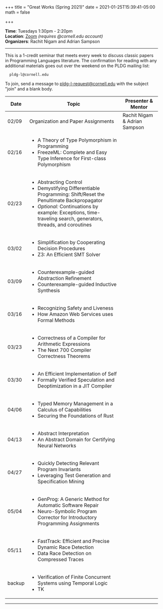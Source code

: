 +++
title = "Great Works (Spring 2021)"
date = 2021-01-25T15:39:41-05:00
math = false

+++

**Time**: Tuesdays 1:30pm - 2:20pm <br/>
**Location**: [Zoom][] *(requires @cornell.edu account)* <br/>
**Organizers**: Rachit Nigam and Adrian Sampson <br/>

---

This is a 1-credit seminar that meets every week to discuss classic papers in
Programming Languages literature.
The confirmation for reading with any additional materials goes out over the
weekend on the PLDG mailing list:

      pldg-l@cornell.edu

To join, send a message to [pldg-l-request@cornell.edu][join-pldg] with the
subject "join" and a blank body.


| Date            | Topic       | Presenter & Mentor |
|-----------------|-------------|-----------|
| 02/09 | Organization and Paper Assignments | Rachit Nigam & Adrian Sampson |
| 02/16 |<ul><li>A Theory of Type Polymorphism in Programming</li><li>FreezeML: Complete and Easy Type Inference for First-class Polymorphism</li></ul>| |
| 02/23 |<ul><li>Abstracting Control</li><li>Demystifying Differentiable Programming: Shift/Reset the Penultimate Backpropagator</li><li><i>Optional: </i>Continuations by example: Exceptions, time-traveling search, generators, threads, and coroutines</li></ul>| |
| 03/02 |<ul><li>Simplification by Cooperating Decision Procedures</li><li>Z3: An Efficient SMT Solver</li></ul>| |
| 03/09 |<ul><li>Counterexample-guided Abstraction Refinement</li><li>Counterexample-guided Inductive Synthesis</li></ul>| |
| 03/16 |<ul><li>Recognizing Safety and Liveness</li><li>How Amazon Web Services uses Formal Methods</li></ul>| |
| 03/23 |<ul><li>Correctness of a Compiler for Arithmetic Expressions</li><li>The Next 700 Compiler Correctness Theorems</li></ul>| |
| 03/30 |<ul><li>An Efficient Implementation of Self</li><li>Formally Verified Speculation and Deoptimization in a JIT Compiler</li></ul>|
| 04/06 |<ul><li>Typed Memory Management in a Calculus of Capabilities</li><li>Securing the Foundations of Rust</li></ul>| |
| 04/13 |<ul><li>Abstract Interpretation</li><li>An Abstract Domain for Certifying Neural Networks</li></ul>| |
| 04/27 |<ul><li>Quickly Detecting Relevant Program Invariants</li><li>Leveraging Test Generation and Specification Mining</li></ul>| |
| 05/04 |<ul><li>GenProg: A Generic Method for Automatic Software Repair</li><li>Neuro-Symbolic Program Corrector for Introductory Programming Assignments</li></ul>| |
| 05/11 |<ul><li>FastTrack: Efficient and Precise Dynamic Race Detection</li><li>Data Race Detection on Compressed Traces</li></ul>| |
| backup |<ul><li>Verification of Finite Concurrent Systems using Temporal Logic</li><li>TK</li></ul>| |

---

[join-pldg]: mailto:pldg-l-request@cornell.edu?subject=join
[zoom]: https://cornell.zoom.us/j/95745938843?pwd=SWFSZ2x2WXliZVVJejhTVkJCdTkrZz09
